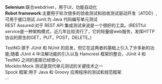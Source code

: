 __Selenium__:联合webdriver，用于UI，功能自动化  
__Robot framework__:主要用于轮次很多的验收测试和验收测试驱动开发（ATDD）,可用于接口测试
Junit:为 Java 代码编写单元测试  
REST Assured:对于 REST API 集成测试来说是一个很好的工具。(RESTful service是一种架构模式，近几年比较流行了，它的轻量级web服务，发挥HTTP协议的原生的GET，PUT，POST，DELETE。)  

TestNG:源于 JUnit 和 NUnit 的启发，但它在这两者的基础上引入了许多新的功能;随着 JUnit 4 中注解功能的引入以及 Hamcrest 框架的整合，JUnit 4 和 TestNG 之间的差距已经很小。  
Mockito:Mock 测试是现代单元测试的关键技术之一  
Spock 框架:用于 Java 和 Groovy 应用程序的测试和规范框架  
...